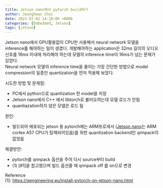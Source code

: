 ```yaml
---
title: Jetson nano에서 pytorch build하기
author: Jeonghwan Choi
date: 2021-07-02 14:10:00 +0800
categories: [Embedded, Jetson]
tags: [jetson]
---
```


Jetson nano에서 GPU활용없이 CPU만 사용해서 neural network 모델을 inference를 해야하는 일이 생겼다. 
개발해야하는 application은 32ms 길이의 오디오 신호를 16ms 이내에 처리해야 하는데 모델의 inference time이 16ms가 넘는 문제가 있었다.   
Neural network 모델의 inference time을 줄이는 가장 간단한 방법으로 model compression의 일종인 quantization을 먼저 적용해 보았다.  

시도한 방법 및 문제점:
- PC에서 python으로 quantization 한 model을 저장
- Jetson nano에서 C++ 에서 libtorch로 불러오려는데 모델 로드가 안됨
- quantiazation하지 않은 모델은 로드 됨  

원인: 
- 빌드되어 배포되는 jetson 용 pytorch에는 ARM프로세서 ([Jetson nano](https://developer.nvidia.com/embedded/jetson-nano)는 ARM cortex A57 CPU가 탑재되어있음)를 위한 quantization backend인 qnnpack이 없었음  

해결방안:
- pytorch를 qnnpack 옵션을 주어 다시 source부터 build  
- (1) [#1]을 참고했으며 빌드 옵션줄 때 qnnpack off 를 on으로 변경  

Reference  
[1]: https://qengineering.eu/install-pytorch-on-jetson-nano.html
